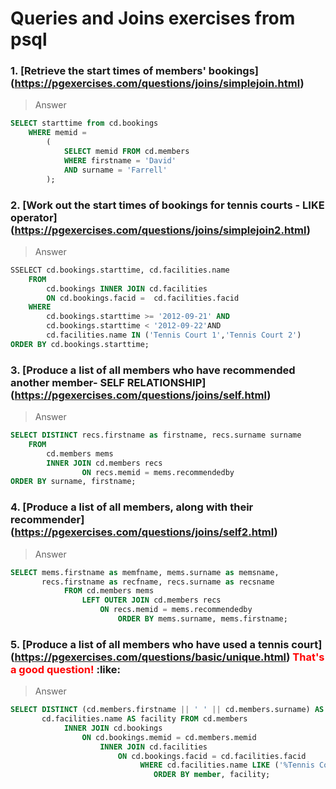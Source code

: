 # Queries and Joins exercises from psql

### 1. [Retrieve the start times of members' bookings] (https://pgexercises.com/questions/joins/simplejoin.html)
> Answer
```sql
SELECT starttime from cd.bookings 
	WHERE memid = 
		(
  			SELECT memid FROM cd.members 
  			WHERE firstname = 'David' 
  			AND surname = 'Farrell'
		);
```

### 2. [Work out the start times of bookings for tennis courts - LIKE operator] (https://pgexercises.com/questions/joins/simplejoin2.html)
> Answer
```sql
SSELECT cd.bookings.starttime, cd.facilities.name 
	FROM 
		cd.bookings INNER JOIN cd.facilities 
		ON cd.bookings.facid =  cd.facilities.facid
	WHERE 
		cd.bookings.starttime >= '2012-09-21' AND
		cd.bookings.starttime < '2012-09-22'AND
		cd.facilities.name IN ('Tennis Court 1','Tennis Court 2')
ORDER BY cd.bookings.starttime;
```

### 3. [Produce a list of all members who have recommended another member- SELF RELATIONSHIP] (https://pgexercises.com/questions/joins/self.html)
> Answer
```sql
SELECT DISTINCT recs.firstname as firstname, recs.surname surname
	FROM 
		cd.members mems
		INNER JOIN cd.members recs
				ON recs.memid = mems.recommendedby
ORDER BY surname, firstname;
```

### 4. [Produce a list of all members, along with their recommender] (https://pgexercises.com/questions/joins/self2.html)
> Answer
```sql
SELECT mems.firstname as memfname, mems.surname as memsname,
       recs.firstname as recfname, recs.surname as recsname
	   		FROM cd.members mems 
				LEFT OUTER JOIN cd.members recs 
					ON recs.memid = mems.recommendedby
						ORDER BY mems.surname, mems.firstname;
```

### 5. [Produce a list of all members who have used a tennis court] (https://pgexercises.com/questions/basic/unique.html) <span style = "color: Red">That's a good question! </span> :like:
> Answer
```sql
SELECT DISTINCT (cd.members.firstname || ' ' || cd.members.surname) AS member ,
       cd.facilities.name AS facility FROM cd.members 
	   		INNER JOIN cd.bookings
				ON cd.bookings.memid = cd.members.memid
					INNER JOIN cd.facilities
						ON cd.bookings.facid = cd.facilities.facid 
							 WHERE cd.facilities.name LIKE ('%Tennis Court%')
								ORDER BY member, facility;
				
```


